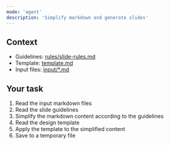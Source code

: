 ```yaml
---
mode: 'agent'
description: 'Simplify markdown and generate slides'
---
```


## Context
- Guidelines: [rules/slide-rules.md](rules/slide-rules.md)
- Template: [template.md](template.md)
- Input files: [input/*.md](input/*.md)

## Your task

1. Read the input markdown files
2. Read the slide guidelines
3. Simplify the markdown content according to the guidelines
4. Read the design template
5. Apply the template to the simplified content
6. Save to a temporary file